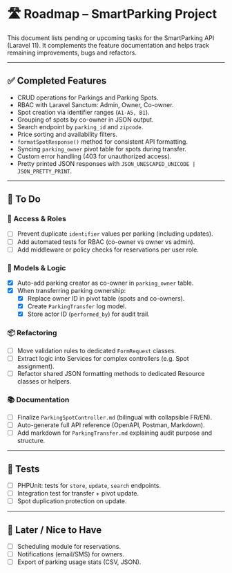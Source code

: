 

# 🛣️ Roadmap – SmartParking Project

This document lists pending or upcoming tasks for the SmartParking API (Laravel 11). It complements the feature documentation and helps track remaining improvements, bugs and refactors.

---

## ✅ Completed Features

- CRUD operations for Parkings and Parking Spots.
- RBAC with Laravel Sanctum: Admin, Owner, Co-owner.
- Spot creation via identifier ranges (`A1-A5, B1`).
- Grouping of spots by co-owner in JSON output.
- Search endpoint by `parking_id` and `zipcode`.
- Price sorting and availability filters.
- `formatSpotResponse()` method for consistent API formatting.
- Syncing `parking_owner` pivot table for spots during transfer.
- Custom error handling (403 for unauthorized access).
- Pretty printed JSON responses with `JSON_UNESCAPED_UNICODE | JSON_PRETTY_PRINT`.

---

## 🚧 To Do

### 🔐 Access & Roles

- [ ] Prevent duplicate `identifier` values per parking (including updates).
- [ ] Add automated tests for RBAC (co-owner vs owner vs admin).
- [ ] Add middleware or policy checks for reservations per user role.

### 🧠 Models & Logic

- [X] Auto-add parking creator as co-owner in `parking_owner` table.
- [X] When transferring parking ownership:
  - [X] Replace owner ID in pivot table (spots and co-owners).
  - [X] Create `ParkingTransfer` log model.
  - [X] Store actor ID (`performed_by`) for audit trail.

### 📦 Refactoring

- [ ] Move validation rules to dedicated `FormRequest` classes.
- [ ] Extract logic into Services for complex controllers (e.g. Spot assignment).
- [ ] Refactor shared JSON formatting methods to dedicated Resource classes or helpers.

### 📚 Documentation

- [ ] Finalize `ParkingSpotController.md` (bilingual with collapsible FR/EN).
- [ ] Auto-generate full API reference (OpenAPI, Postman, Markdown).
- [ ] Add markdown for `ParkingTransfer.md` explaining audit purpose and structure.

---

## 🧪 Tests

- [ ] PHPUnit: tests for `store`, `update`, `search` endpoints.
- [ ] Integration test for transfer + pivot update.
- [ ] Spot duplication protection on update.

---

## 🎯 Later / Nice to Have

- [ ] Scheduling module for reservations.
- [ ] Notifications (email/SMS) for owners.
- [ ] Export of parking usage stats (CSV, JSON).
